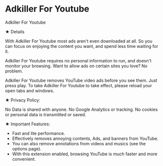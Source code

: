 <meta name="google-site-verification" content="yUCNsFEWRLUuPf09XLY_7Nvq71t111aYS_WH8ICH1bw" />


# Adkiller For Youtube
Adkiller For Youtube

★ Details

With Adkiller For Youtube most ads aren't even downloaded at all. So you can focus on enjoying the content you want, and spend less time waiting for it.

Adkiller For Youtube requires no personal information to run, and doesn't monitor your browsing. Want to allow ads on certain sites you love? No problem.

Adkiller For Youtube removes YouTube video ads before you see them. Just press play. To take Adkiller For Youtube to take effect, please reload your open tabs and windows.


★ Privacy Policy:

No Data is shared with anyone.
No Google Analytics or tracking.
No cookies or personal data is transmitted or saved.

★ Important Features:

- Fast and lite performance.
- Effectively removes annoying contents, Ads, and banners from YouTube.
- You can also remove annotations from videos and musics (see the options page).
- With this extension enabled, browsing YouTube is much faster and more convenient.
